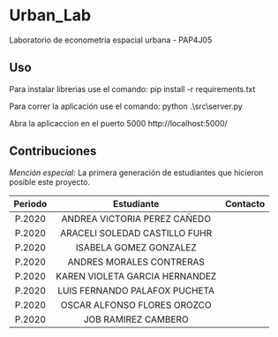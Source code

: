 # Urban_Lab
Laboratorio de econometría espacial urbana - PAP4J05

## Uso
Para instalar librerias use el comando:
        pip install -r requirements.txt

Para correr la aplicación use el comando:
        python .\src\server.py

Abra la aplicaccion en el puerto 5000
        http://localhost:5000/

## Contribuciones

*Mención especial:* La primera generación de estudiantes que hicieron posible este proyecto.

| Periodo |           Estudiante           | Contacto   |
|:-------:|:------------------------------:|------------|
| P.2020  | ANDREA VICTORIA PEREZ CAÑEDO   |  |
| P.2020  | ARACELI SOLEDAD CASTILLO FUHR  |  |
| P.2020  | ISABELA GOMEZ GONZALEZ         |  |
| P.2020  | ANDRES MORALES CONTRERAS       |  |
| P.2020  | KAREN VIOLETA GARCIA HERNANDEZ |  |
| P.2020  | LUIS FERNANDO PALAFOX PUCHETA  |  |
| P.2020  | OSCAR ALFONSO FLORES OROZCO    |  |
| P.2020  | JOB RAMIREZ CAMBERO            |  |
